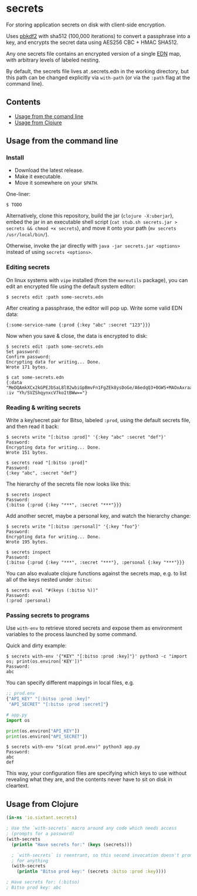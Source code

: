 # secrets 

For storing application secrets on disk with client-side encryption.

Uses [pbkdf2](https://en.wikipedia.org/wiki/PBKDF2) with sha512 (100,000
iterations) to convert a passphrase into a key, and encrypts the secret data
using AES256 CBC + HMAC SHA512.

Any one secrets file contains an encrypted version of a single
[EDN](https://github.com/edn-format/edn) map, with arbitrary levels of
labeled nesting.

By default, the secrets file lives at .secrets.edn in the working directory,
but this path can be changed explicitly via `with-path` (or via the `:path`
flag at the command line).


## Contents 
- [Usage from the comand line](#usage-from-the-command-line)
- [Usage from Clojure](#usage-from-clojure)

## Usage from the command line

### Install

- Download the latest release.
- Make it executable.
- Move it somewhere on your `$PATH`.

One-liner:
```
$ TODO
```

Alternatively, clone this repository, build the jar (`clojure -X:uberjar`),
embed the jar in an executable shell script
(`cat stub.sh secrets.jar > secrets && chmod +x secrets`), and move it onto
your path (`mv secrets /usr/local/bin/`).

Otherwise, invoke the jar directly with `java -jar secrets.jar <options>` 
instead of using `secrets <options>`.


### Editing secrets

On linux systems with `vipe` installed (from the `moreutils` package), you
can edit an encrypted file using the default system editor:

```
$ secrets edit :path some-secrets.edn
```

After creating a passphrase, the editor will pop up. Write some valid EDN data:
```
{:some-service-name {:prod {:key "abc" :secret "123"}}}
```

Now when you save & close, the data is encrypted to disk:

```
$ secrets edit :path some-secrets.edn
Set password: 
Confirm password: 
Encrypting data for writing... Done.
Wrote 171 bytes.

$ cat some-secrets.edn
{:data "MeDQAmkXCx2kGPEJbSaL8l82wbiGpBmvFn1FgZEk8ysDoGe/A6edqQ3+0GWS+MAOxAxraaTPjdXid12sGqeITv1yQuvtzS79swoTFOGwLCYmcQHjJB6FC9zkwKbY3LjA", :iv "Yh/SVZShqynxcV7koItBWw=="}
```

### Reading & writing secrets

Write a key/secret pair for Bitso, labeled `:prod`, using the default secrets
file, and then read it back:
```
$ secrets write "[:bitso :prod]" '{:key "abc" :secret "def"}'
Password: 
Encrypting data for writing... Done.
Wrote 151 bytes.

$ secrets read "[:bitso :prod]"
Password: 
{:key "abc", :secret "def"}
```

The hierarchy of the secrets file now looks like this:
```
$ secrets inspect
Password: 
{:bitso {:prod {:key "***", :secret "***"}}}
```

Add another secret, maybe a personal key, and watch the hierarchy change:
```
$ secrets write "[:bitso :personal]" '{:key "foo"}'
Password: 
Encrypting data for writing... Done.
Wrote 195 bytes.

$ secrets inspect
Password: 
{:bitso {:prod {:key "***", :secret "***"}, :personal {:key "***"}}}
```

You can also evaluate clojure functions against the secrets map, e.g. to list 
all of the keys nested under `:bitso`:
```
$ secrets eval "#(keys (:bitso %))"
Password: 
(:prod :personal)
```


### Passing secrets to programs

Use `with-env` to retrieve stored secrets and expose them as environment 
variables to the process launched by some command. 

Quick and dirty example:
```
$ secrets with-env '{"KEY" "[:bitso :prod :key]"}' python3 -c "import os; print(os.environ['KEY'])"
Password: 
abc
```

You can specify different mappings in local files, e.g.

```clojure
;; prod.env
{"API_KEY" "[:bitso :prod :key]"
 "API_SECRET" "[:bitso :prod :secret]"}
```

```python
# app.py
import os

print(os.environ["API_KEY"])
print(os.environ["API_SECRET"])
```

``` 
$ secrets with-env "$(cat prod.env)" python3 app.py
Password: 
abc
def
```

This way, your configuration files are specifying which keys to use without 
revealing what they are, and the contents never have to sit on disk in 
cleartext.


## Usage from Clojure

```clojure 
(in-ns 'io.sixtant.secrets)

; Use the `with-secrets` macro around any code which needs access
; (prompts for a password)
(with-secrets
  (println "Have secrets for:" (keys (secrets)))

  ; `with-secrets` is reentrant, so this second invocation doesn't prompt
  ; for anything
  (with-secrets
    (println "Bitso prod key:" (secrets :bitso :prod :key))))

; Have secrets for: (:bitso)
; Bitso prod key: abc
```
